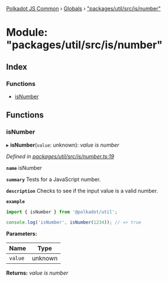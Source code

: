 [Polkadot JS Common](../README.md) › [Globals](../globals.md) › ["packages/util/src/is/number"](_packages_util_src_is_number_.md)

# Module: "packages/util/src/is/number"

## Index

### Functions

* [isNumber](_packages_util_src_is_number_.md#isnumber)

## Functions

###  isNumber

▸ **isNumber**(`value`: unknown): *value is number*

*Defined in [packages/util/src/is/number.ts:19](https://github.com/polkadot-js/common/blob/a53008fd/packages/util/src/is/number.ts#L19)*

**`name`** isNumber

**`summary`** Tests for a JavaScript number.

**`description`** 
Checks to see if the input value is a valid number.

**`example`** 
<BR>

```javascript
import { isNumber } from '@polkadot/util';

console.log('isNumber', isNumber(1234)); // => true
```

**Parameters:**

Name | Type |
------ | ------ |
`value` | unknown |

**Returns:** *value is number*
